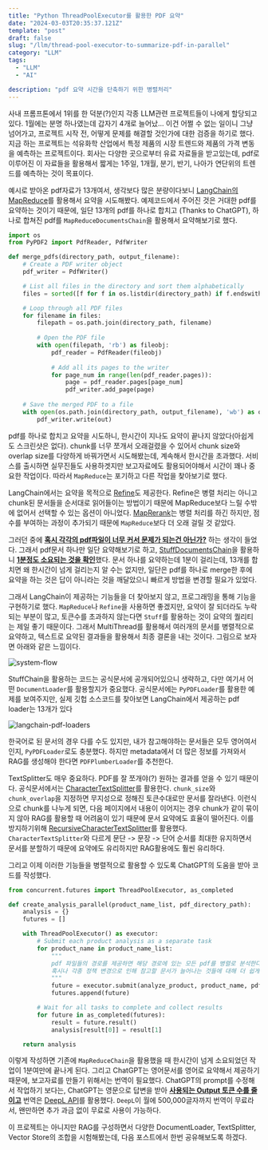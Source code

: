 ```yaml
---
title: "Python ThreadPoolExecutor를 활용한 PDF 요약"
date: "2024-03-03T20:35:37.121Z"
template: "post"
draft: false
slug: "/llm/thread-pool-executor-to-summarize-pdf-in-parallel"
category: "LLM"
tags:
  - "LLM"
  - "AI"

description: "pdf 요약 시간을 단축하기 위한 병렬처리"
---
```


사내 프롬프톤에서 1위를 한 덕분(?)인지 각종 LLM관련 프로젝트들이 나에게 할당되고 있다. 1월에는 분명 하나였는데 갑자기 4개로 늘어났... 이건 어쩔 수 없는 일이니 그냥 넘어가고, 프로젝트 시작 전, 어떻게 문제를 해결할 것인가에 대한 검증을 하기로 했다. 지금 하는 프로젝트는 석유화학 산업에서 특정 제품의 시장 트렌드와 제품의 가격 변동을 예측하는 프로젝트이다. 회사는 다양한 곳으로부터 유료 자료들을 받고있는데, pdf로 이루어진 이 자료들을 활용해서 짧게는 1주일, 1개월, 분기, 반기, 나아가 연단위의 트렌드를 예측하는 것이 목표이다. 

예시로 받아온 pdf자료가 13개여서, 생각보다 많은 분량이다보니 [LangChain의 MapReduce](https://python.langchain.com/docs/use_cases/summarization#option-2.-map-reduce)를 활용해서 요약을 시도해봤다. 예제코드에서 주어진 것은 거대한 pdf를 요약하는 것이기 때문에, 일단 13개의 pdf를 하나로 합치고 (Thanks to ChatGPT), 하나로 합쳐진 pdf를 `MapReduceDocumentsChain`을 활용해서 요약해보기로 했다. 

```python
import os
from PyPDF2 import PdfReader, PdfWriter

def merge_pdfs(directory_path, output_filename):
    # Create a PDF writer object
    pdf_writer = PdfWriter()

    # List all files in the directory and sort them alphabetically
    files = sorted([f for f in os.listdir(directory_path) if f.endswith('.pdf')])

    # Loop through all PDF files
    for filename in files:
        filepath = os.path.join(directory_path, filename)
        
        # Open the PDF file
        with open(filepath, 'rb') as fileobj:
            pdf_reader = PdfReader(fileobj)
            
            # Add all its pages to the writer
            for page_num in range(len(pdf_reader.pages)):
                page = pdf_reader.pages[page_num]
                pdf_writer.add_page(page)
    
    # Save the merged PDF to a file
    with open(os.path.join(directory_path, output_filename), 'wb') as out:
        pdf_writer.write(out)
```

pdf를 하나로 합치고 요약을 시도하니, 한시간이 지나도 요약이 끝나지 않았다(아쉽게도 스크린샷은 없다). chunk를 너무 쪼개서 오래걸렸을 수 있어서 chunk size와 overlap size를 다양하게 바꿔가면서 시도해봤는데, 계속해서 한시간을 초과했다. 서비스를 출시하면 실무진들도 사용하겟지만 보고자료에도 활용되어야해서 시간이 꽤나 중요한 작업이다. 따라서 `MapReduce`는 포기하고 다른 작업을 찾아보기로 했다. 

LangChain에서는 요약을 목적으로 [Refine](https://python.langchain.com/docs/use_cases/summarization#option-3.-refine)도 제공한다. Refine은 병렬 처리는 아니고 chunk된 문서들을 순서대로 읽어들이는 방법이기 때문에 MapReduce보다 느릴 수밖에 없어서 선택할 수 있는 옵션이 아니었다. [MapRerank](https://api.python.langchain.com/en/latest/chains/langchain.chains.combine_documents.map_rerank.MapRerankDocumentsChain.html)는 병렬 처리를 하긴 하지만, 점수를 부여하는 과정이 추가되기 때문에 `MapReduce`보다 더 오래 걸릴 것 같았다. 

그러던 중에 <u>**혹시 각각의 pdf파일이 너무 커서 문제가 되는건 아닌가?**</u> 하는 생각이 들었다. 그래서 pdf문서 하나만 일단 요약해보기로 하고, [StuffDocumentsChain](https://python.langchain.com/docs/use_cases/summarization#option-1.-stuff)을 활용하니 <u>**1분정도 소요되는 것을 확인**</u>했다. 문서 하나를 요약하는데 1분이 걸리는데, 13개를 합치면 왜 한시간이 넘게 걸리는지 알 수는 없지만, 일단은 pdf를 하나로 merge한 후에 요약을 하는 것은 답이 아니라는 것을 깨달았으니 빠르게 방법을 변경할 필요가 있었다. 

그래서 LangChain이 제공하는 기능들을 더 찾아보지 않고, 프로그래밍을 통해 기능을 구현하기로 했다. `MapReduce`나 `Refine`을 사용하면 좋겠지만, 요약이 잘 되더라도 누락되는 부분이 많고, 토큰수를 초과하지 않는다면 `Stuff`를 활용하는 것이 요약의 퀄리티는 제일 좋기 때문이다. 그래서 MultiThread를 활용해서 여러개의 문서를 병렬적으로 요약하고, 텍스트로 요약된 결과들을 활용해서 최종 결론을 내는 것이다. 그림으로 보자면 아래와 같은 느낌이다. 

![system-flow](https://i.imgur.com/642gSIG.png)

StuffChain을 활용하는 코드는 공식문서에 공개되어있으니 생략하고, 다만 여기서 어떤 `DocumentLoader`를 활용할지가 중요했다. 공식문서에는 `PyPDFLoader`를 활용한 예제를 보여주지만, 실제 깃헙 소스코드를 찾아보면 LangChain에서 제공하는 pdf loader는 13개가 있다 

![langchain-pdf-loaders](https://i.imgur.com/zuDUAMT.png)

한국어로 된 문서의 경우 다를 수도 있지만, 내가 참고해야하는 문서들은 모두 영어여서인지, `PyPDFLoader`로도 충분했다. 하지만 metadata에서 더 많은 정보를 가져와서 RAG를 생성해야 한다면 `PDFPlumberLoader`를 추천한다. 

TextSplitter도 매우 중요하다. PDF를 잘 쪼개야(?) 원하는 결과를 얻을 수 있기 때문이다. 공식문서에서는 [CharacterTextSplitter](https://python.langchain.com/docs/modules/data_connection/document_transformers/character_text_splitter)를 활용한다. `chunk_size`와 `chunk_overlap`을 지정하면 무지성으로 정해진 토큰수대로만 문서를 잘라낸다. 이런식으로 chunk를 나누게 되면, 다음 페이지에서 내용이 이어지는 경우 chunk가 같이 묶이지 않아 RAG를 활용할 때 어려움이 있기 때문에 문서 요약에도 효율이 떨어진다. 이를 방지하기위해 [RecursiveCharacterTextSplitter](https://python.langchain.com/docs/modules/data_connection/document_transformers/recursive_text_splitter)를 활용했다. `CharacterTextSplitter`와 다르게 문단 -> 문장 -> 단어 순서를 최대한 유지하면서 문서를 분할하기 때문에 요약에도 유리하지만 RAG활용에도 훨씬 유리하다. 

그리고 이제 이러한 기능들을 병렬적으로 활용할 수 있도록 ChatGPT의 도움을 받아 코드를 작성했다. 

```python
from concurrent.futures import ThreadPoolExecutor, as_completed

def create_analysis_parallel(product_name_list, pdf_directory_path):
    analysis = {}
    futures = []

    with ThreadPoolExecutor() as executor:
        # Submit each product analysis as a separate task
        for product_name in product_name_list:
            """
            pdf 파일들의 경로를 제공하면 해당 경로에 있는 모든 pdf를 병렬로 분석한다
            혹시나 각종 정책 변경으로 인해 참고할 문서가 늘어나는 것들에 대해 더 쉽게 대비할 수 있다. 
            """
            future = executor.submit(analyze_product, product_name, pdf_directory_path)
            futures.append(future)

        # Wait for all tasks to complete and collect results
        for future in as_completed(futures):
            result = future.result()
            analysis[result[0]] = result[1]

    return analysis
```

이렇게 작성하면 기존에 `MapReduceChain`을 활용했을 때 한시간이 넘게 소요되었던 작업이 1분여만에 끝나게 된다. 그리고 ChatGPT는 영어문서를 영어로 요약해서 제공하기 때문에, 보고자료를 만들기 위해서는 번역이 필요했다. ChatGPT의 prompt를 수정해서 작업하기 보다는, ChatGPT는 영문으로 답변을 받아 <u>**사용되는 Output 토큰 수를 줄이고**</u> 번역은 [DeepL API](https://www.deepl.com/pro-api?cta=header-pro-api)를 활용했다. `DeepL`이 월에 500,000글자까지 번역이 무료라서, 왠만하면 추가 과금 없이 무료로 사용이 가능하다. 

이 프로젝트는 아니지만 RAG를 구성하면서 다양한 DocumentLoader, TextSplitter, Vector Store의 조합을 시험해봤는데, 다음 포스트에서 한번 공유해보도록 하겠다. 